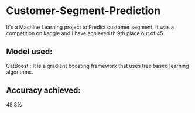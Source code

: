 # Customer-Segment-Prediction

It's a Machine Learning project to Predict customer segment.
It was a competition on kaggle and I have achieved th 9th place out of 45.

## Model used:
CatBoost : It is a gradient boosting framework that uses tree based learning algorithms.
## Accuracy achieved:
48.8%
